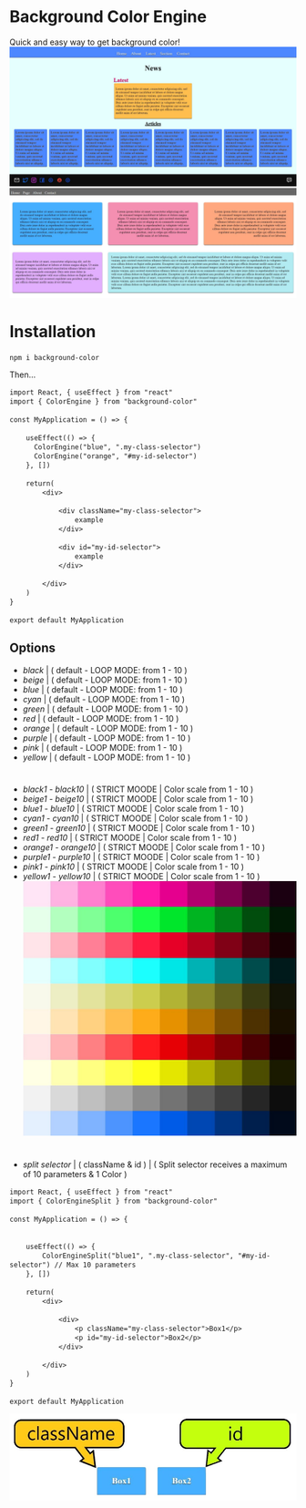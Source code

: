 # Background Color Engine

Quick and easy way to get background color!
![Demo](https://github.com/Dmitrinilssonbysell/color_engine.github.io/blob/master/image/snippet2.jpg?raw=true)
![Demo](https://github.com/Dmitrinilssonbysell/color_engine.github.io/blob/master/image/snippet1.jpg?raw=true)

# Installation

`npm i background-color`

Then...

```
import React, { useEffect } from "react"
import { ColorEngine } from "background-color"

const MyApplication = () => {
    
    useEffect(() => {
      ColorEngine("blue", ".my-class-selector")
      ColorEngine("orange", "#my-id-selector")
    }, [])
    
    return(
        <div>
        
            <div className="my-class-selector">
                example
            </div>
        
            <div id="my-id-selector">
                example
            </div>
        
        </div>
    )
}

export default MyApplication

```

## Options

* *black* | ( default - LOOP MODE: from 1 - 10 )
* *beige* | ( default - LOOP MODE: from 1 - 10 )
* *blue* | ( default - LOOP MODE: from 1 - 10 )
* *cyan* | ( default - LOOP MODE: from 1 - 10 )
* *green* | ( default - LOOP MODE: from 1 - 10 )
* *red* | ( default - LOOP MODE: from 1 - 10 )
* *orange* | ( default - LOOP MODE: from 1 - 10 )
* *purple* | ( default - LOOP MODE: from 1 - 10 )
* *pink* | ( default - LOOP MODE: from 1 - 10 )
* *yellow* | ( default - LOOP MODE: from 1 - 10 )

#
* *black1* - *black10* | ( STRICT MOODE | Color scale from 1 - 10 )
* *beige1* - *beige10* | ( STRICT MOODE | Color scale from 1 - 10 )
* *blue1* - *blue10* | ( STRICT MOODE | Color scale from 1 - 10 )
* *cyan1* - *cyan10* | ( STRICT MOODE | Color scale from 1 - 10 )
* *green1* - *green10* | ( STRICT MOODE | Color scale from 1 - 10 )
* *red1* - *red10* | ( STRICT MOODE | Color scale from 1 - 10 )
* *orange1* - *orange10* | ( STRICT MOODE | Color scale from 1 - 10 )
* *purple1* - *purple10* | ( STRICT MOODE | Color scale from 1 - 10 )
* *pink1* - *pink10* | ( STRICT MOODE | Color scale from 1 - 10 )
* *yellow1* - *yellow10* | ( STRICT MOODE | Color scale from 1 - 10 )
![STRICT MODE](https://github.com/Dmitrinilssonbysell/color_engine.github.io/blob/master/image/Color2.jpg?raw=true)

#
* *split selector* | ( className & id ) | ( Split selector receives a maximum of 10 parameters & 1 Color )
```
import React, { useEffect } from "react"
import { ColorEngineSplit } from "background-color"

const MyApplication = () => {
    

    useEffect(() => {
        ColorEngineSplit("blue1", ".my-class-selector", "#my-id-selector") // Max 10 parameters
    }, [])
    
    return(
        <div>
        
            <div>
                <p className="my-class-selector">Box1</p>
                <p id="my-id-selector">Box2</p>
            </div>
        
        </div>
    )
}

export default MyApplication
```
![SPLIT SELECTOR](https://github.com/Dmitrinilssonbysell/color_engine.github.io/blob/master/image/Option3.jpg?raw=true)
